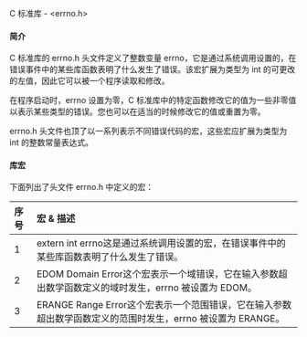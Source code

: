  C 标准库 - <errno.h>
 
#### 简介

 C 标准库的 errno.h 头文件定义了整数变量 errno，它是通过系统调用设置的，在错误事件中的某些库函数表明了什么发生了错误。该宏扩展为类型为 int 的可更改的左值，因此它可以被一个程序读取和修改。

 在程序启动时，errno 设置为零，C 标准库中的特定函数修改它的值为一些非零值以表示某些类型的错误。您也可以在适当的时候修改它的值或重置为零。

 errno.h 头文件也顶了以一系列表示不同错误代码的宏，这些宏应扩展为类型为 int 的整数常量表达式。

 
#### 库宏

 下面列出了头文件 errno.h 中定义的宏：

 

|序号|宏 &amp; 描述|
|:--|:--|
|1|extern int errno这是通过系统调用设置的宏，在错误事件中的某些库函数表明了什么发生了错误。|
|2|EDOM Domain Error这个宏表示一个域错误，它在输入参数超出数学函数定义的域时发生，errno 被设置为 EDOM。|
|3|ERANGE Range Error这个宏表示一个范围错误，它在输入参数超出数学函数定义的范围时发生，errno 被设置为 ERANGE。|



